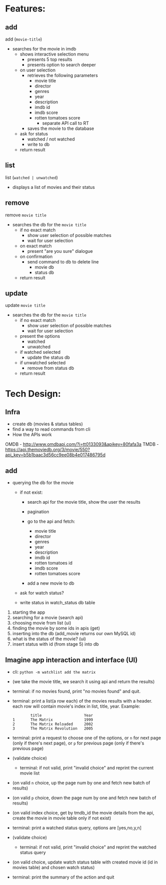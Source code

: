 # Features:
## add

add (`movie-title`)

* searches for the movie in imdb
	* shows interactive selection menu
		* presents 5 top results
		* presents option to search deeper
	* on user selection
		* retrieves the following parameters
			* movie title
			* director
			* genres
			* year
			* description
			* imdb id
			* imdb score
			* rotten tomatoes score
				* separate API call to RT
		* saves the movie to the database
	* ask for status
		* watched / not watched
		* write to db
	* return result

## list

list (`watched | unwatched`)

* displays a list of movies and their status


## remove

remove `movie title`

* searches the db for the `movie title`
	* if no exact match
		* show user selection of possible matches
		* wait for user selection
	* on exact match
		* present "are you sure" dialogue
	* on confirmation
		* send command to db to delete line
			* movie db
			* status db
	* return result

## update

update `movie title`

* searches the db for the `movie title`
	* if no exact match
		* show user selection of possible matches
		* wait for user selection
	* present the options
		* watched
		* unwatched
	* if watched selected
		* update the status db
	* if unwatched selected
		* remove from status db
	* return result


# Tech Design:

## Infra
* create db (movies & status tables)
* find a way to read commands from cli
* How the APIs work

OMDB - http://www.omdbapi.com/?i=tt0133093&apikey=80fafa3a
TMDB - https://api.themoviedb.org/3/movie/550?api_key=b5b1baac3d56cc9ee08b4e017486795d


## add

* querying the db for the movie
	* if not exist:
		* search api for the movie title, show the user the results
		* pagination

		* go to the api and fetch:
			* movie title
			* director
			* genres
			* year
			* description
			* imdb id
			* rotten tomatoes id
			* imdb score
			* rotten tomatoes score
		* add a new movie to db

	* ask for watch status?
	* write status in watch_status db table



1. starting the app
2. searching for a movie (search api)
3. choosing movie from list (ui)
4. finding the movie by some ids in apis (get)
5. inserting into the db (add_movie returns our own MySQL id)
6. what is the status of the movie? (ui)
7. insert status with id (from stage 5) into db



## Imagine app interaction and interface (UI)
* cli: `python -m watchlist add the matrix`
* (we take the movie title, we search it using api and return the results)
* terminal: if no movies found, print "no movies found" and quit.
* terminal: print a list(a row each) of the movies results with a header. each row will contain movie's index in list, title, year.
Example:
	```
		 	title 					Year
	1 		The Matrix 				1999
	2 		The Matrix Reloaded 	2002
	3 		The Matrix Revolution 	2005
	```

* terminal: print a request to choose one of the options, or `n` for next page (only if there's next page), or `p` for previous page (only if there's previous page)
* (validate choice)
	* terminal: if not valid, print "invalid choice" and reprint the current movie list
* (on valid `n` choice, up the page num by one and fetch new batch of results)
* (on valid `p` choice, down the page num by one and fetch new batch of results)
* (on valid index choice, get by tmdb_id the movie details from the api, create the movie in movie table only if not exist)
* terminal: print a watched status query, options are [yes,no,y,n]
* (validate choice)
	* terminal: if not valid, print "invalid choice" and reprint the watched status query
* (on valid choice, update watch status table with created movie id (id in movies table) and chosen watch status)
* terminal: print the summary of the action and quit

